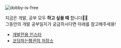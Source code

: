 ![dobby-is-free](https://lh3.googleusercontent.com/proxy/g9Y1Fldsn5NUL2hVKEmJYm-9aQw5hCOXBp1HQdHTfo-4FC48dfYqXetR33tsWKepuBvrUH60OLgw25AiBUvXDrmgd_F5xwMhMuOR8nff3E2wTZb44Xn39f8hGNWdXtQoxmz1GyheTvI7hrHzqYGJG6mgcS4NCRZFgPDRJH3YAl13LkxZqPoU1GRwierWNVunsW2Tb7S5jpCewLfiK4u9WyGjAgkWLFGUt0HznzcU81ma_V3crRUfJi8DRbMtorYXsnw8jf2BhKMUNXIYBoF82LrUuuQmthYx3npOs8JP8DQ)

지금은 개발, 공부 모두 **하고 싶을 때** 합니다🤸‍♀️    
그동안의 개발 공부일지가 궁금하시다면 아래를 참고해주세용!

- [개발전용 인스타](https://www.instagram.com/cooding_penguin/)
- [코딩하는펭귄의 저장소](https://cooding-penguin.netlify.app/)
